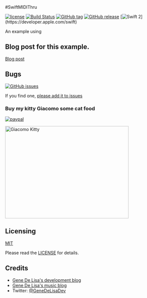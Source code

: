 #SwiftMIDIThru


[![license](https://img.shields.io/github/license/mashape/apistatus.svg)](https://en.wikipedia.org/wiki/MIT_License)
[![Build Status](https://travis-ci.org/genedelisa/SwiftMIDIThru.svg)](https://travis-ci.org/genedelisa/SwiftMIDIThru)
[![GitHub tag](https://img.shields.io/github/tag/genedelisa/SwiftMIDIThru.svg)](https://github.com/genedelisa/SwiftMIDIThru/)
[![GitHub release](https://img.shields.io/github/release/genedelisa/SwiftMIDIThru.svg)](https://github.com/genedelisa/SwiftMIDIThru/)
[![Swift 2](https://img.shields.io/badge/swift2-compatible-4BC51D.svg?style=flat")](https://developer.apple.com/swift)


An example using


## Blog post for this example.

[Blog post](http://www.rockhoppertech.com/blog/)


## Bugs


[![GitHub issues](https://img.shields.io/github/issues/genedelisa/SwiftMIDIThru.svg)](https://github.com/genedelisa/SwiftMIDIThru/issues)

If you find one, [please add it to issues](https://github.com/genedelisa/SwiftMIDIThru/issues)



### Buy my kitty Giacomo some cat food

[![paypal](https://www.paypalobjects.com/en_US/i/btn/btn_donate_SM.gif)](https://www.paypal.com/cgi-bin/webscr?cmd=_donations&business=F5KE9Z29MH8YQ&bnP-DonationsBF:btn_donate_SM.gif:NonHosted)

<img src="http://www.rockhoppertech.com/blog/wp-content/uploads/2015/05/IMG_0657.png" alt="Giacomo Kitty" width="400" height="300">

## Licensing

[MIT](https://en.wikipedia.org/wiki/MIT_License)

Please read the [LICENSE](LICENSE) for details.

## Credits

*	[Gene De Lisa's development blog](http://rockhoppertech.com/blog/)
*	[Gene De Lisa's music blog](http://genedelisa.com/)
*   Twitter: [@GeneDeLisaDev](http://twitter.com/genedelisadev)

